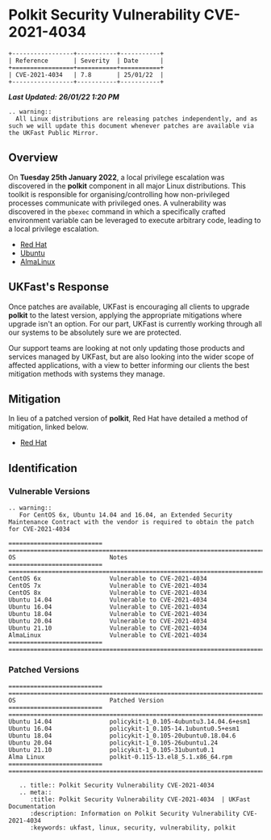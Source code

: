 # Polkit Security Vulnerability CVE-2021-4034

```eval_rst
+-----------------+-----------+-----------+
| Reference       | Severity  | Date      |
+=================+===========+===========+
| CVE-2021-4034   | 7.8       | 25/01/22  |
+-----------------+-----------+-----------+
```

***Last Updated: 26/01/22 1:20 PM***

```eval_rst
.. warning::
  All Linux distributions are releasing patches independently, and as such we will update this document whenever patches are available via the UKFast Public Mirror.

```

## Overview

On **Tuesday 25th January 2022**, a local privilege escalation was discovered in the **polkit** component in all major Linux distributions. This toolkit is responsible for organising/controlling how non-privileged processes communicate with privileged ones. A vulnerability was discovered in the `pbexec` command in which a specifically crafted environment variable can be leveraged to execute arbitrary code, leading to a local privilege escalation.

* [Red Hat](https://access.redhat.com/security/cve/CVE-2021-4034)
* [Ubuntu](https://ubuntu.com/security/CVE-2021-4034)
* [AlmaLinux](https://errata.almalinux.org/8/ALSA-2022-0267.html)

## UKFast's Response

Once patches are available, UKFast is encouraging all clients to upgrade **polkit** to the latest version, applying the appropriate mitigations where upgrade isn't an option. For our part, UKFast is currently working through all our systems to be absolutely sure we are protected.

Our support teams are looking at not only updating those products and services managed by UKFast, but are also looking into the wider scope of affected applications, with a view to better informing our clients the best mitigation methods with systems they manage.

## Mitigation

In lieu of a patched version of **polkit**, Red Hat have detailed a method of mitigation, linked below.

* [Red Hat](https://access.redhat.com/security/cve/CVE-2021-4034)

## Identification

### Vulnerable Versions

```eval_rst
.. warning::
   For CentOS 6x, Ubuntu 14.04 and 16.04, an Extended Security Maintenance Contract with the vendor is required to obtain the patch for CVE-2021-4034
```

```eval_rst
==========================  ==================================================================================
OS                          Notes
==========================  ==================================================================================
CentOS 6x                   Vulnerable to CVE-2021-4034
CentOS 7x                   Vulnerable to CVE-2021-4034
CentOS 8x                   Vulnerable to CVE-2021-4034
Ubuntu 14.04                Vulnerable to CVE-2021-4034
Ubuntu 16.04                Vulnerable to CVE-2021-4034
Ubuntu 18.04                Vulnerable to CVE-2021-4034
Ubuntu 20.04                Vulnerable to CVE-2021-4034
Ubuntu 21.10                Vulnerable to CVE-2021-4034
AlmaLinux                   Vulnerable to CVE-2021-4034
==========================  ==================================================================================
```

### Patched Versions

```eval_rst
==========================  ===================================================================================
OS                          Patched Version
==========================  ===================================================================================
Ubuntu 14.04                policykit-1_0.105-4ubuntu3.14.04.6+esm1
Ubuntu 16.04                policykit-1_0.105-14.1ubuntu0.5+esm1
Ubuntu 18.04                policykit-1_0.105-20ubuntu0.18.04.6
Ubuntu 20.04                policykit-1_0.105-26ubuntu1.24
Ubuntu 21.10                policykit-1_0.105-31ubuntu0.1
Alma Linux                  polkit-0.115-13.el8_5.1.x86_64.rpm
==========================  ===================================================================================

```

```eval_rst
   .. title:: Polkit Security Vulnerability CVE-2021-4034
   .. meta::
      :title: Polkit Security Vulnerability CVE-2021-4034  | UKFast Documentation
      :description: Information on Polkit Security Vulnerability CVE-2021-4034
      :keywords: ukfast, linux, security, vulnerability, polkit
```
